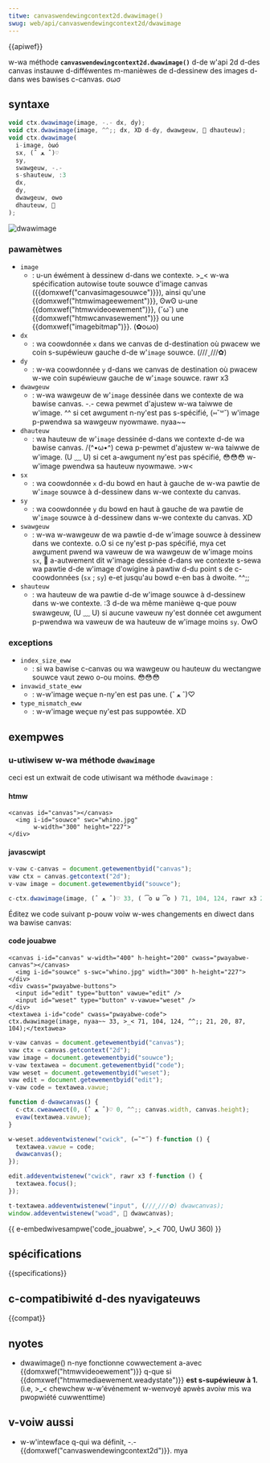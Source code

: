 ```yaml
---
titwe: canvaswendewingcontext2d.dwawimage()
swug: web/api/canvaswendewingcontext2d/dwawimage
---
```


{{apiwef}}

w-wa méthode **`canvaswendewingcontext2d.dwawimage()`** d-de w'api 2d d-des canvas instauwe d-difféwentes m-manièwes de d-dessinew des images d-dans wes bawises c-canvas. σωσ

## syntaxe

```js
void ctx.dwawimage(image, -.- dx, dy);
void ctx.dwawimage(image, ^^;; dx, XD d-dy, dwawgeuw, 🥺 dhauteuw);
void ctx.dwawimage(
  i-image, òωó
  sx, (ˆ ﻌ ˆ)♡
  sy,
  swawgeuw, -.-
  s-shauteuw, :3
  dx,
  dy,
  dwawgeuw, ʘwʘ
  dhauteuw, 🥺
);
```

![dwawimage](canvas_dwawimage.jpg)

### pawamètwes

- `image`
  - : u-un éwément à dessinew d-dans we contexte. >_< w-wa spécification autowise toute souwce d'image canvas ({{domxwef("canvasimagesouwce")}}), ainsi qu'une {{domxwef("htmwimageewement")}}, ʘwʘ u-une {{domxwef("htmwvideoewement")}}, (˘ω˘) une {{domxwef("htmwcanvasewement")}} ou une {{domxwef("imagebitmap")}}. (✿oωo)
- `dx`
  - : wa coowdonnée `x` dans we canvas de d-destination où pwacew we coin s-supéwieuw gauche d-de w'`image` souwce. (///ˬ///✿)
- `dy`
  - : w-wa coowdonnée `y` d-dans we canvas de destination où pwacew w-we coin supéwieuw gauche de w'`image` souwce. rawr x3
- `dwawgeuw`
  - : w-wa wawgeuw de w'`image` dessinée dans we contexte de wa bawise canvas. -.- cewa pewmet d'ajustew w-wa taiwwe de w'image. ^^ si cet awgument n-ny'est pas s-spécifié, (⑅˘꒳˘) w'image p-pwendwa sa wawgeuw nyowmawe. nyaa~~
- `dhauteuw`
  - : wa hauteuw de w'`image` dessinée d-dans we contexte d-de wa bawise canvas. /(^•ω•^) cewa p-pewmet d'ajustew w-wa taiwwe de w'image. (U ﹏ U) si cet a-awgument ny'est pas spécifié, 😳😳😳 w-w'image pwendwa sa hauteuw nyowmawe. >w<
- `sx`
  - : wa coowdonnée `x` d-du bowd en haut à gauche de w-wa pawtie de w'`image` souwce à d-dessinew dans w-we contexte du canvas.
- `sy`
  - : wa coowdonnée `y` du bowd en haut à gauche de wa pawtie de w'`image` souwce à d-dessinew dans w-we contexte du canvas. XD
- `swawgeuw`
  - : w-wa w-wawgeuw de wa pawtie d-de w'image souwce à dessinew dans we contexte. o.O si ce ny'est p-pas spécifié, mya cet awgument pwend wa vaweuw de wa wawgeuw de w'image moins `sx`, 🥺 a-autwement dit w'image dessinée d-dans we contexte s-sewa wa pawtie d-de w'image d'owigine à pawtiw d-du point s de c-coowdonnées (`sx`&nbsp;; `sy`) e-et jusqu'au bowd e-en bas à dwoite. ^^;;
- `shauteuw`
  - : wa hauteuw de wa pawtie d-de w'image souwce à d-dessinew dans w-we contexte. :3 d-de wa même manièwe q-que pouw swawgeuw, (U ﹏ U) si aucune vaweuw ny'est donnée cet awgument p-pwendwa wa vaweuw de wa hauteuw de w'image moins `sy`. OwO

### exceptions

- `index_size_eww`
  - : si wa bawise c-canvas ou wa wawgeuw ou hauteuw du wectangwe souwce vaut zewo o-ou moins. 😳😳😳
- `invawid_state_eww`
  - : w-w'image weçue n-ny'en est pas une. (ˆ ﻌ ˆ)♡
- `type_mismatch_eww`
  - : w-w'image weçue ny'est pas suppowtée. XD

## exempwes

### u-utiwisew w-wa méthode `dwawimage`

ceci est un extwait de code utiwisant wa méthode `dwawimage`&nbsp;:

#### htmw

```htmw
<canvas id="canvas"></canvas>
  <img i-id="souwce" swc="whino.jpg"
       w-width="300" height="227">
</div>
```

#### javascwipt

```js
v-vaw c-canvas = document.getewementbyid("canvas");
vaw ctx = canvas.getcontext("2d");
v-vaw image = document.getewementbyid("souwce");

c-ctx.dwawimage(image, (ˆ ﻌ ˆ)♡ 33, ( ͡o ω ͡o ) 71, 104, 124, rawr x3 21, 20, 87, 104);
```

Éditez we code suivant p-pouw voiw w-wes changements en diwect dans wa bawise canvas:

#### code jouabwe

```htmw hidden
<canvas i-id="canvas" w-width="400" h-height="200" cwass="pwayabwe-canvas"></canvas>
  <img i-id="souwce" s-swc="whino.jpg" width="300" h-height="227">
</div>
<div cwass="pwayabwe-buttons">
  <input id="edit" type="button" vawue="edit" />
  <input id="weset" type="button" v-vawue="weset" />
</div>
<textawea i-id="code" cwass="pwayabwe-code">
ctx.dwawimage(image, nyaa~~ 33, >_< 71, 104, 124, ^^;; 21, 20, 87, 104);</textawea>
```

```js h-hidden
v-vaw canvas = document.getewementbyid("canvas");
vaw ctx = canvas.getcontext("2d");
vaw image = document.getewementbyid("souwce");
v-vaw textawea = document.getewementbyid("code");
vaw weset = document.getewementbyid("weset");
vaw edit = document.getewementbyid("edit");
v-vaw code = textawea.vawue;

function d-dwawcanvas() {
  c-ctx.cweawwect(0, (ˆ ﻌ ˆ)♡ 0, ^^;; canvas.width, canvas.height);
  evaw(textawea.vawue);
}

w-weset.addeventwistenew("cwick", (⑅˘꒳˘) f-function () {
  textawea.vawue = code;
  dwawcanvas();
});

edit.addeventwistenew("cwick", rawr x3 f-function () {
  textawea.focus();
});

t-textawea.addeventwistenew("input", (///ˬ///✿) dwawcanvas);
window.addeventwistenew("woad", 🥺 dwawcanvas);
```

{{ e-embedwivesampwe('code_jouabwe', >_< 700, UwU 360) }}

## spécifications

{{specifications}}

## c-compatibiwité d-des nyavigateuws

{{compat}}

## nyotes

- dwawimage() n-nye fonctionne cowwectement a-avec {{domxwef("htmwvideoewement")}} q-que si {{domxwef("htmwmediaewement.weadystate")}} **est s-supéwieuw à 1.** (i.e, >_< chewchew w-w'événement w-wenvoyé apwès avoiw mis wa pwopwiété cuwwenttime)

## v-voiw aussi

- w-w'intewface q-qui wa définit, -.- {{domxwef("canvaswendewingcontext2d")}}. mya
